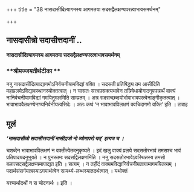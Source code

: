 +++
title = "38 नासदासीदित्यागमस्य आगमतया सदसद्वैलक्षण्यपरत्वाभावसमर्थनम्"

+++


## नासदासीन्नो सदासीत्तदानीं ..

**नासदासीदित्यागमस्य आगमतया सदसद्वैलक्षण्यपरत्वाभावसमर्थनम्**

### **श्रीमज्जयतीर्थटीका **

ननु नासदासीदित्याद्यागमोऽनिर्वचनीयामविद्यां वक्ति । सदसती प्रतिषिद्ध्य तम आसीदिति महाप्रलयेऽविद्यावस्थानस्योक्तत्वात् । न चासतः सत्त्वप्रसक्त्यभावेन तन्निषेधायोगादनुपपन्नार्थं वाक्यं नानिर्वचनीयामविद्यां गमयितुमलमिति साम्प्रतम् । अत्र सदसच्छब्दयोर्भावाभावपरत्वेनाङ्गीकृतत्वात् । भावाभाववैलक्षण्येनाप्यनिर्वनीयत्वसिदेः । अतः कथं ‘न भावाभावविलक्षणं क्वचिदागमो वक्ति’ इति । तत्राह

## **मूलं**

***‘नासदासीन्नो सदासीत्तदानीं नासीद्रजो नो व्योमापरो यत्’ इत्यत्र च ।***

चशब्देन भावाभावविलक्षणं न वक्तीत्येतदनुकृष्यते । इदं खलु वाक्यं प्रलये सदसतोरभावं तमसश्च भावं प्रतिपादयदनुभूयते । न पुनस्तमः सदसद्विलक्षणमिति । ननु सदसतोरभावेऽवस्थितस्य तमसो बलात्सदसद्वैलक्षण्यमापाद्यत इति । सत्यम् । न तर्हीदं वाक्यमविद्यानिर्वचनीयतायामागमयितव्यम् । पदार्थसंसर्गमात्रस्याऽगमार्थत्वेन सामर्थ्य-लब्धस्यातदर्थत्वात् । यथोक्तं

यश्चार्थादर्थो न स चोदनार्थः । इति ।

